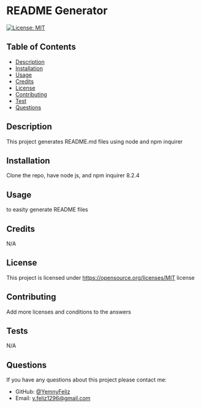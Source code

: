 # README Generator

  
  [![License: MIT](https://img.shields.io/badge/License-MIT-yellow.svg)](https://opensource.org/licenses/MIT)
  
   

  ## Table of Contents
  - [Description](#description)
  - [Installation](#installation)
  - [Usage](#usage)
  - [Credits](#credits)
  - [License](#license)
  - [Contributing](#contributing)
  - [Test](#tests)
  - [Questions](#questions)

  ## Description
  This project generates README.md files using node and npm inquirer

  ## Installation
  Clone the repo, have node js, and npm inquirer 8.2.4

  ## Usage
  to easity generate README files

  ## Credits
  N/A

  ## License
  This project is licensed under https://opensource.org/licenses/MIT license

  ## Contributing
  Add more licenses and conditions to the answers

  ## Tests
  N/A

  ## Questions
  If you have any questions about this project please contact me:
  - GitHub: [@YemnyFeliz](https://github.com/YemnyFeliz)
  - Email: y.feliz1296@gmail.com


